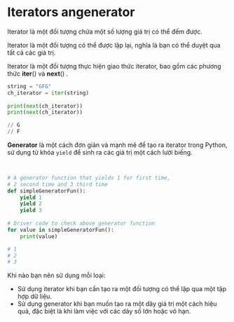 # Iterators  angenerator

Iterator là một đối tượng chứa một số lượng giá trị có thể đếm được.

Iterator là một đối tượng có thể được lặp lại, nghĩa là bạn có thể duyệt qua tất cả các giá trị.

Iterator là một đối tượng thực hiện giao thức iterator, bao gồm các phương thức **iter**() và **next**() .

```python
string = "GFG"
ch_iterator = iter(string)
 
print(next(ch_iterator))
print(next(ch_iterator))

// G
// F
```

**Generator** là một cách đơn giản và mạnh mẽ để tạo ra iterator trong Python, sử dụng từ khóa `yield` để sinh ra các giá trị một cách lười biếng.

```python
 

# A generator function that yields 1 for first time, 
# 2 second time and 3 third time 
def simpleGeneratorFun(): 
    yield 1            
    yield 2            
    yield 3            
   
# Driver code to check above generator function 
for value in simpleGeneratorFun():  
    print(value)

# 1
# 2
# 3
```

Khi nào bạn nên sử dụng mỗi loại:

* Sử dụng iterator khi bạn cần tạo ra một đối tượng có thể lặp qua một tập hợp dữ liệu.
* Sử dụng generator khi bạn muốn tạo ra một dãy giá trị một cách hiệu quả, đặc biệt là khi làm việc với các dãy số lớn hoặc vô hạn.
